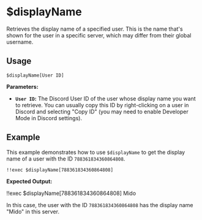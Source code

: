 # $displayName

Retrieves the display name of a specified user. This is the name that's shown for the user in a specific server, which may differ from their global username.

## Usage

```
$displayName[User ID]
```

**Parameters:**

*   **`User ID`:** The Discord User ID of the user whose display name you want to retrieve.  You can usually copy this ID by right-clicking on a user in Discord and selecting "Copy ID" (you may need to enable Developer Mode in Discord settings).

## Example

This example demonstrates how to use `$displayName` to get the display name of a user with the ID `788361834360864808`.

```
!!exec $displayName[788361834360864808]
```

**Expected Output:**

<discord-messages>
  <discord-message :bot="false" role-color="#ffcc9a" author="Member">
    !!exec $displayName[788361834360864808]
  </discord-message>
  <discord-message :bot="true" role-color="#0099ff" author="Custom Command" avatar="https://media.discordapp.net/avatars/725721249652670555/781224f90c3b841ba5b40678e032f74a.webp">
    Mido
  </discord-message>
</discord-messages>

In this case, the user with the ID `788361834360864808` has the display name "Mido" in this server.